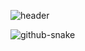 ![header](https://capsule-render.vercel.app/api?type=waving&color=8ae6ff&height=300&section=header&text=hello&fontSize=90&stroke=808080&fontColor=f7f7f7)

<picture>
  <source media="(prefers-color-scheme: dark)" srcset="github-snake-dark.svg" />
  <source media="(prefers-color-scheme: light)" srcset="github-snake.svg" />
  <img alt="github-snake" src="github-snake.svg" />
</picture>
